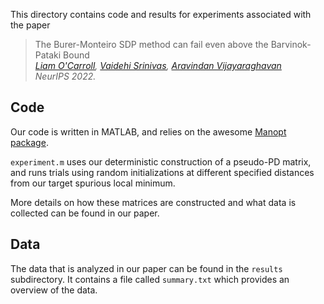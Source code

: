 This directory contains code and results for experiments associated with the paper 

> The Burer-Monteiro SDP method can fail even above the Barvinok-Pataki Bound  
> *[Liam O'Carroll](https://liamocarroll.github.io), [Vaidehi Srinivas](https://vaidehi8913.github.io), [Aravindan Vijayaraghavan](https://users.cs.northwestern.edu/~aravindv/)*  
> *NeurIPS 2022.*

## Code

Our code is written in MATLAB, and relies on the awesome [Manopt package](https://manopt.org).  

``experiment.m`` uses our deterministic construction of a pseudo-PD matrix,
and runs trials using random initializations at different specified distances from our target spurious local minimum. 

More details on how these matrices are constructed and what data is collected can be found in our paper.

## Data

The data that is analyzed in our paper can be found in the ``results`` subdirectory.  It contains a file called ``summary.txt`` which provides an overview of the data.